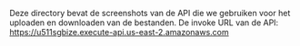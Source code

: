 Deze directory bevat de screenshots van de API die we gebruiken voor het uploaden en downloaden van de bestanden.
De invoke URL van de API: https://u511sgbize.execute-api.us-east-2.amazonaws.com
